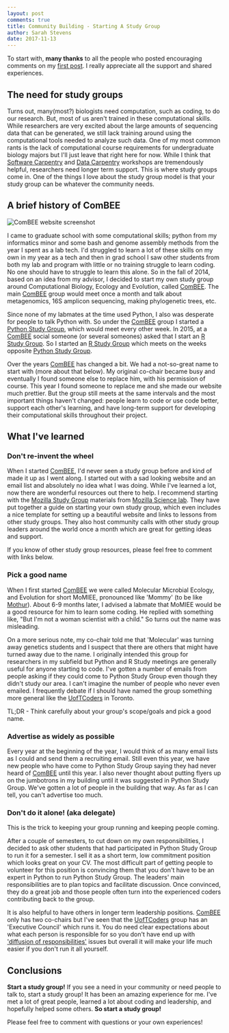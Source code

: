```yaml
---
layout: post
comments: true
title: Community Building - Starting A Study Group
author: Sarah Stevens
date: 2017-11-13
---
```


To start with, **many thanks** to all the people who posted encouraging comments on my [first post](firstpost).
I really appreciate all the support and shared experiences.

## The need for study groups

Turns out, many(most?) biologists need computation, such as coding, to do our research. 
But, most of us aren't trained in these computational skills.
While researchers are very excited about the large amounts of sequencing data that can be generated, we still lack training around using the computational tools needed to analyze such data.
One of my most common rants is the lack of computational course requirements for undergraduate biology majors but I'll just leave that right here for now.
While I think that [Software Carpentry](swc) and [Data Carpentry](dc) workshops are tremendously helpful, researchers need longer term support.
This is where study groups come in.
One of the things I love about the study group model is that your study group can be whatever the community needs.


## A brief history of ComBEE

<img src="https://lh3.googleusercontent.com/5A-89J0_N_jh7YZJQlT0r3H0ySIFTyCtFTWXJRu8iQ83NYPcTaGXt58ECnTuy_FNJaQQDWxoocZlCRPJXvTW3HhzNPsx9kwu9Xfl86H8GdTffRBdiYEKLZmBxNM_PPsf3nFLnsNg5LNe9XbaksFWHk7ti9x2455FN13dvBWPEkUfNBwmihAk3ygkSiTxWGQJONQP_niWKA3kkn2dezhpln1nTm8EtG-Nl7l5v_j8CleHvB3PTtS-_IAp8m_d3bcnASma8JGIsfS5BzCYJjvWY89otBEF4MuNN9aXZv04-UIef5HjhcruBRfiSOVsMm-MWinZrOXFYVRB4ibmbI-G9byNc_o6SEl2HtGELYyUOpith-VBYd0JPQvRJBbNZNaiQYOIQ5D_XtPNSEQ2UVKLFos7Dx2u6pmYAUEX67JjUGkri86RSNy7DkesNArV9bvDjj3nba_X92Yr_YnDYHmgDB0OTd06Y9YoDsKOhaiUFXC8i_SxEeSY3y3hfU6wO33MtZqX1XkctTZRNUfY_dIHdj4EVxb9bJuPxFbgo5d93g1fRzhb43FmSXuTCLHbJTZhsufSzYr9-v_wX4b0_2JqBjGljuaUcaKCIeLocib2xQ=w2222-h1172-no" alt="ComBEE website screenshot"/>

I came to graduate school with some computational skills; python from my informatics minor and some bash and genome assembly methods from the year I spent as a lab tech.
I'd struggled to learn a lot of these skills on my own in my year as a tech and then in grad school I saw other students from both my lab and program with little or no training struggle to learn coding.
No one should have to struggle to learn this alone.
So in the fall of 2014, based on an idea from my advisor, I decided to start my own study group around Computational Biology, Ecology and Evolution, called [ComBEE](combee).
The main [ComBEE](combee) group would meet once a month and talk about metagenomics, 16S amplicon sequencing, making phylogenetic trees, etc.

Since none of my labmates at the time used Python, I also was desperate for people to talk Python with.
So under the [ComBEE](combee) group I started a [Python Study Group](psg), which would meet every other week.
In 2015, at a [ComBEE](combee) social someone (or several someones) asked that I start an [R Study Group](rsg).
So I started an [R Study Group](rsg) which meets on the weeks opposite [Python Study Group](psg).

Over the years [ComBEE](combee) has changed a bit.
We had a not-so-great name to start with (more about that below).
My original co-chair became busy and eventually I found someone else to replace him, with his permission of course.
This year I found someone to replace me and she made our website much prettier.
But the group still meets at the same intervals and the most important things haven't changed: people learn to code or use code better, support each other's learning, and have long-term support for developing their computational skills throughout their project.

## What I've learned

### Don't re-invent the wheel

When I started [ComBEE](combee), I'd never seen a study group before and kind of made it up as I went along.
I started out with a sad looking website and an email list and absolutely no idea what I was doing.
While I've learned a lot, now there are wonderful resources out there to help.
I recommend starting with the [Mozilla Study Group](mozilla-sg) materials from [Mozilla Science lab](mozilla).
They have put together a guide on starting your own study group, which even includes a nice template for setting up a beautiful website and links to lessons from other study groups. 
They also host community calls with other study group leaders around the world once a month which are great for getting ideas and support.

If you know of other study group resources, please feel free to comment with links below.

### Pick a good name  

When I first started [ComBEE](combee) we were called Molecular Microbial Ecology, and Evolution for short MoMIEE, pronounced like 'Mommy' (to be like [Mothur](mothur)).
About 6-9 months later, I advised a labmate that MoMIEE would be a good resource for him to learn some coding.
He replied with something like, "But I'm not a woman scientist with a child."
So turns out the name was misleading.

On a more serious note, my co-chair told me that 'Molecular' was turning away genetics students and I suspect that there are others that might have turned away due to the name.
I originally intended this group for researchers in my subfield but Python and R Study meetings are generally useful for anyone starting to code.
I've gotten a number of emails from people asking if they could come to Python Study Group even though they didn't study our area.
I can't imagine the number of people who never even emailed.
I frequently debate if I should have named the group something more general like the [UofTCoders](UofT) in Toronto.

TL;DR - Think carefully about your group's scope/goals and pick a good name.

### Advertise as widely as possible

Every year at the beginning of the year, I would think of as many email lists as I could and send them a recruiting email.
Still even this year, we have new people who have come to Python Study Group saying they had never heard of [ComBEE](combee) until this year.
I also never thought about putting flyers up on the jumbotrons in my building until it was suggested in Python Study Group.
We've gotten a lot of people in the building that way.
As far as I can tell, you can't advertise too much.


### Don't do it alone! (aka delegate)  

This is the trick to keeping your group running and keeping people coming.

After a couple of semesters, to cut down on my own responsibilities, I decided to ask other students that had participated in Python Study Group to run it for a semester.
I sell it as a short term, low commitment position which looks great on your CV.
The most difficult part of getting people to volunteer for this position is convincing them that you don't have to be an expert in Python to run Python Study Group.
The leaders' main responsibilities are to plan topics and facilitate discussion.
Once convinced, they do a great job and those people often turn into the experienced coders contributing back to the group.

It is also helpful to have others in longer term leadership positions.
[ComBEE](combee) only has two co-chairs but I've seen that the [UofTCoders](UofT) group has an 'Executive Council' which runs it.
You do need clear expectations about what each person is responsible for so you don't have end up with ['diffusion of responsibilities'](DoR) issues but overall it will make your life much easier if you don't run it all yourself.

## Conclusions

**Start a study group!**
If you see a need in your community or need people to talk to, start a study group!
It has been an amazing experience for me.
I've met a lot of great people, learned a lot about coding and leadership, and hopefully helped some others.
**So start a study group!**

Please feel free to comment with questions or your own experiences!


[firstpost]: _posts/2017-10-31-firstpost.md
[swc]: https://software-carpentry.org/
[dc]: http://www.datacarpentry.org/
[mozilla]: https://science.mozilla.org/
[mozilla-sg]: https://science.mozilla.org/programs/studygroups
[combee]: combee-uw-madison.github.io
[psg]: https://github.com/ComBEE-UW-Madison/PythonStudyGroup/blob/master/README.md#combee-python-study-group--uw-madison
[rsg]: https://github.com/ComBEE-UW-Madison/RStudyGroup#combee-r-study-group--uw-madison
[mothur]: https://www.mothur.org/
[UofT]: https://uoftcoders.github.io/
[DoR]: https://en.wikipedia.org/wiki/Diffusion_of_responsibility



